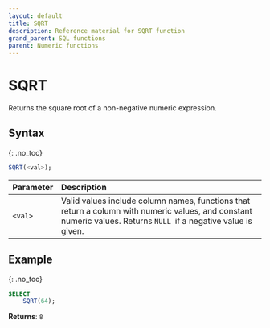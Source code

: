 ```yaml
---
layout: default
title: SQRT
description: Reference material for SQRT function
grand_parent: SQL functions
parent: Numeric functions
---
```


# SQRT

Returns the square root of a non-negative numeric expression.

## Syntax
{: .no_toc}

```sql
SQRT(<val>);
```

| Parameter | Description                                                                                                                                                       |
| :--------- | :----------------------------------------------------------------------------------------------------------------------------------------------------------------- |
| `<val>`   | Valid values include column names, functions that return a column with numeric values, and constant numeric values. Returns `NULL `if a negative value is given.  |

## Example
{: .no_toc}

```sql
SELECT
    SQRT(64);
```

**Returns**: `8`
